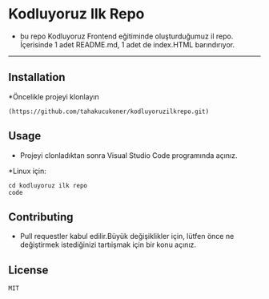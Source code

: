 # Kodluyoruz Ilk Repo
* bu repo Kodluyoruz Frontend eğitiminde oluşturduğumuz il repo. İçerisinde 1 adet README.md, 1 adet de index.HTML barındırıyor.
------------------------------------------------------------

## Installation
*Öncelikle projeyi klonlayın

`(https://github.com/tahakucukoner/kodluyoruzilkrepo.git)`

## Usage 
* Projeyi clonladıktan sonra Visual Studio Code programında açınız.

*Linux için:
```
cd kodluyoruz ilk repo 
code 
```

## Contributing 
* Pull requestler kabul edilir.Büyük değişiklikler için, lütfen önce ne değiştirmek istediğinizi tartıişmak için bir konu açınız. 

## License
```
MIT
```





